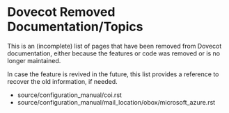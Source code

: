 Dovecot Removed Documentation/Topics
====================================

This is an (incomplete) list of pages that have been removed from Dovecot
documentation, either because the features or code was removed or is no
longer maintained.

In case the feature is revived in the future, this list provides a reference
to recover the old information, if needed.

* source/configuration_manual/coi.rst
* source/configuration_manual/mail_location/obox/microsoft_azure.rst
